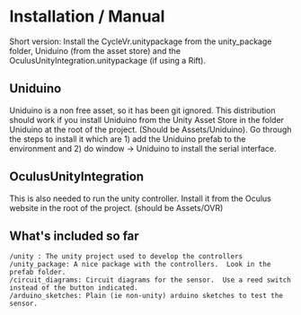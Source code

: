 # Installation / Manual

Short version:  Install the CycleVr.unitypackage from the unity_package folder, Uniduino (from the asset store) and the OculusUnityIntegration.unitypackage (if using a Rift).

## Uniduino
Uniduino is a non free asset, so it has been git ignored.  This
distribution should work if you install Uniduino from the Unity
Asset Store in the folder Uniduino at the root of the project. (Should be Assets/Uniduino). Go through the steps to install it which are 1) add the Uniduino prefab to the environment and 2) do window -> Uniduino to install the serial interface.
    
## OculusUnityIntegration
This is also needed to run the unity controller.  Install it from the Oculus website in the root of the project. (should be Assets/OVR)

## What's included so far

    /unity : The unity project used to develop the controllers
    /unity_package: A nice package with the controllers.  Look in the 
    prefab folder.
    /circuit_diagrams: Circuit diagrams for the sensor.  Use a reed switch
    instead of the button indicated.
    /arduino_sketches: Plain (ie non-unity) arduino sketches to test the 
    sensor.